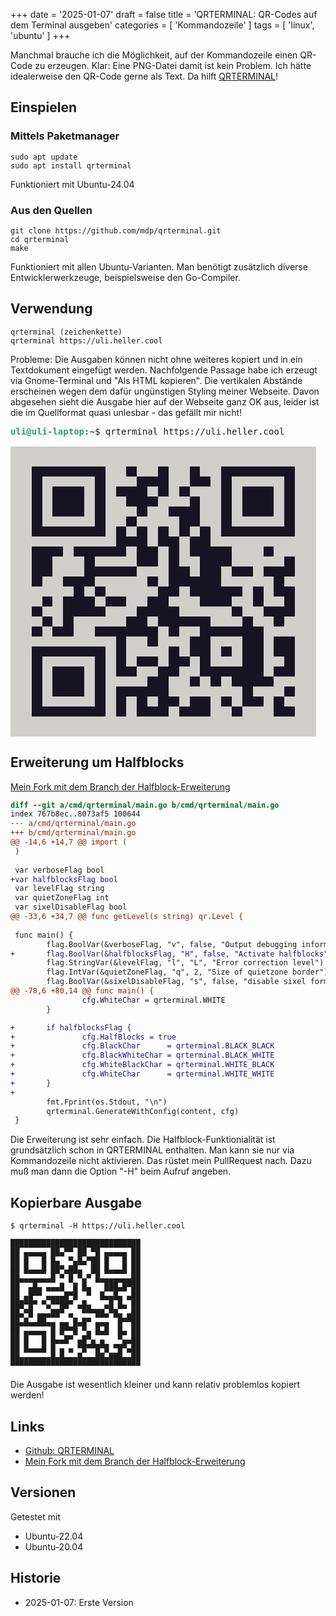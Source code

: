 +++
date = '2025-01-07'
draft = false
title = 'QRTERMINAL: QR-Codes auf dem Terminal ausgeben'
categories = [ 'Kommandozeile' ]
tags = [ 'linux', 'ubuntu' ]
+++

<!--QRTERMINAL: QR-Codes auf dem Terminal ausgeben-->
<!--==============================================-->

Manchmal brauche ich die Möglichkeit, auf der
Kommandozeile einen QR-Code zu erzeugen. Klar:
Eine PNG-Datei damit ist kein Problem.
Ich hätte idealerweise den QR-Code gerne als Text.
Da hilft [QRTERMINAL](https://github.com/mdp/qrterminal)!

<!--more-->

Einspielen
----------

### Mittels Paketmanager

```
sudo apt update
sudo apt install qrterminal
```

Funktioniert mit Ubuntu-24.04

### Aus den Quellen

```
git clone https://github.com/mdp/qrterminal.git
cd qrterminal
make
```

Funktioniert mit allen Ubuntu-Varianten. Man benötigt
zusätzlich diverse Entwicklerwerkzeuge, beispielsweise
den Go-Compiler.

Verwendung
----------

```
qrterminal (zeichenkette)
qrterminal https://uli.heller.cool
```

Probleme: Die Ausgaben können nicht ohne weiteres kopiert
und in ein Textdokument eingefügt werden. Nachfolgende
Passage habe ich erzeugt via Gnome-Terminal und "Als HTML kopieren".
Die vertikalen Abstände erscheinen wegen dem dafür ungünstigen
Styling meiner Webseite. Davon abgesehen sieht die Ausgabe
hier auf der Webseite ganz OK aus, leider ist die im Quellformat
quasi unlesbar - das gefällt mir nicht!

<pre><font color="#26A269"><b>uli@uli-laptop</b></font>:<font color="#12488B"><b>~</b></font>$ qrterminal https://uli.heller.cool

<span style="background-color:#D0CFCC">                                                          </span>
<span style="background-color:#D0CFCC">                                                          </span>
<span style="background-color:#D0CFCC">    </span><span style="background-color:#171421">              </span><span style="background-color:#D0CFCC">    </span><span style="background-color:#171421">  </span><span style="background-color:#D0CFCC">    </span><span style="background-color:#171421">  </span><span style="background-color:#D0CFCC">    </span><span style="background-color:#171421">  </span><span style="background-color:#D0CFCC">    </span><span style="background-color:#171421">              </span><span style="background-color:#D0CFCC">    </span>
<span style="background-color:#D0CFCC">    </span><span style="background-color:#171421">  </span><span style="background-color:#D0CFCC">          </span><span style="background-color:#171421">  </span><span style="background-color:#D0CFCC">      </span><span style="background-color:#171421">      </span><span style="background-color:#D0CFCC">    </span><span style="background-color:#171421">    </span><span style="background-color:#D0CFCC">  </span><span style="background-color:#171421">  </span><span style="background-color:#D0CFCC">          </span><span style="background-color:#171421">  </span><span style="background-color:#D0CFCC">    </span>
<span style="background-color:#D0CFCC">    </span><span style="background-color:#171421">  </span><span style="background-color:#D0CFCC">  </span><span style="background-color:#171421">      </span><span style="background-color:#D0CFCC">  </span><span style="background-color:#171421">  </span><span style="background-color:#D0CFCC">  </span><span style="background-color:#171421">      </span><span style="background-color:#D0CFCC">  </span><span style="background-color:#171421">  </span><span style="background-color:#D0CFCC">  </span><span style="background-color:#171421">  </span><span style="background-color:#D0CFCC">      </span><span style="background-color:#171421">  </span><span style="background-color:#D0CFCC">  </span><span style="background-color:#171421">      </span><span style="background-color:#D0CFCC">  </span><span style="background-color:#171421">  </span><span style="background-color:#D0CFCC">    </span>
<span style="background-color:#D0CFCC">    </span><span style="background-color:#171421">  </span><span style="background-color:#D0CFCC">  </span><span style="background-color:#171421">      </span><span style="background-color:#D0CFCC">  </span><span style="background-color:#171421">  </span><span style="background-color:#D0CFCC">    </span><span style="background-color:#171421">      </span><span style="background-color:#D0CFCC">      </span><span style="background-color:#171421">  </span><span style="background-color:#D0CFCC">    </span><span style="background-color:#171421">  </span><span style="background-color:#D0CFCC">  </span><span style="background-color:#171421">      </span><span style="background-color:#D0CFCC">  </span><span style="background-color:#171421">  </span><span style="background-color:#D0CFCC">    </span>
<span style="background-color:#D0CFCC">    </span><span style="background-color:#171421">  </span><span style="background-color:#D0CFCC">  </span><span style="background-color:#171421">      </span><span style="background-color:#D0CFCC">  </span><span style="background-color:#171421">  </span><span style="background-color:#D0CFCC">      </span><span style="background-color:#171421">  </span><span style="background-color:#D0CFCC">    </span><span style="background-color:#171421">      </span><span style="background-color:#D0CFCC">    </span><span style="background-color:#171421">  </span><span style="background-color:#D0CFCC">  </span><span style="background-color:#171421">      </span><span style="background-color:#D0CFCC">  </span><span style="background-color:#171421">  </span><span style="background-color:#D0CFCC">    </span>
<span style="background-color:#D0CFCC">    </span><span style="background-color:#171421">  </span><span style="background-color:#D0CFCC">          </span><span style="background-color:#171421">  </span><span style="background-color:#D0CFCC">    </span><span style="background-color:#171421">  </span><span style="background-color:#D0CFCC">        </span><span style="background-color:#171421">    </span><span style="background-color:#D0CFCC">    </span><span style="background-color:#171421">  </span><span style="background-color:#D0CFCC">          </span><span style="background-color:#171421">  </span><span style="background-color:#D0CFCC">    </span>
<span style="background-color:#D0CFCC">    </span><span style="background-color:#171421">              </span><span style="background-color:#D0CFCC">  </span><span style="background-color:#171421">  </span><span style="background-color:#D0CFCC">  </span><span style="background-color:#171421">  </span><span style="background-color:#D0CFCC">  </span><span style="background-color:#171421">  </span><span style="background-color:#D0CFCC">  </span><span style="background-color:#171421">  </span><span style="background-color:#D0CFCC">  </span><span style="background-color:#171421">  </span><span style="background-color:#D0CFCC">  </span><span style="background-color:#171421">              </span><span style="background-color:#D0CFCC">    </span>
<span style="background-color:#D0CFCC">                    </span><span style="background-color:#171421">      </span><span style="background-color:#D0CFCC">  </span><span style="background-color:#171421">    </span><span style="background-color:#D0CFCC">  </span><span style="background-color:#171421">    </span><span style="background-color:#D0CFCC">                    </span>
<span style="background-color:#D0CFCC">    </span><span style="background-color:#171421">      </span><span style="background-color:#D0CFCC">  </span><span style="background-color:#171421">          </span><span style="background-color:#D0CFCC">  </span><span style="background-color:#171421">    </span><span style="background-color:#D0CFCC">  </span><span style="background-color:#171421">  </span><span style="background-color:#D0CFCC">  </span><span style="background-color:#171421">        </span><span style="background-color:#D0CFCC">      </span><span style="background-color:#171421">  </span><span style="background-color:#D0CFCC">        </span>
<span style="background-color:#D0CFCC">    </span><span style="background-color:#171421">    </span><span style="background-color:#D0CFCC">      </span><span style="background-color:#171421">  </span><span style="background-color:#D0CFCC">        </span><span style="background-color:#171421">    </span><span style="background-color:#D0CFCC">  </span><span style="background-color:#171421">  </span><span style="background-color:#D0CFCC">    </span><span style="background-color:#171421">      </span><span style="background-color:#D0CFCC">          </span><span style="background-color:#171421">  </span><span style="background-color:#D0CFCC">    </span>
<span style="background-color:#D0CFCC">    </span><span style="background-color:#171421">    </span><span style="background-color:#D0CFCC">      </span><span style="background-color:#171421">          </span><span style="background-color:#D0CFCC">      </span><span style="background-color:#171421">    </span><span style="background-color:#D0CFCC">  </span><span style="background-color:#171421">    </span><span style="background-color:#D0CFCC">  </span><span style="background-color:#171421">    </span><span style="background-color:#D0CFCC">  </span><span style="background-color:#171421">      </span><span style="background-color:#D0CFCC">    </span>
<span style="background-color:#D0CFCC">    </span><span style="background-color:#171421">  </span><span style="background-color:#D0CFCC">    </span><span style="background-color:#171421">      </span><span style="background-color:#D0CFCC">          </span><span style="background-color:#171421">  </span><span style="background-color:#D0CFCC">  </span><span style="background-color:#171421">          </span><span style="background-color:#D0CFCC">          </span><span style="background-color:#171421">  </span><span style="background-color:#D0CFCC">      </span>
<span style="background-color:#D0CFCC">            </span><span style="background-color:#171421">  </span><span style="background-color:#D0CFCC">  </span><span style="background-color:#171421">  </span><span style="background-color:#D0CFCC">          </span><span style="background-color:#171421">    </span><span style="background-color:#D0CFCC">  </span><span style="background-color:#171421">          </span><span style="background-color:#D0CFCC">  </span><span style="background-color:#171421">  </span><span style="background-color:#D0CFCC">  </span><span style="background-color:#171421">    </span><span style="background-color:#D0CFCC">    </span>
<span style="background-color:#D0CFCC">      </span><span style="background-color:#171421">  </span><span style="background-color:#D0CFCC">  </span><span style="background-color:#171421">      </span><span style="background-color:#D0CFCC">  </span><span style="background-color:#171421">    </span><span style="background-color:#D0CFCC">    </span><span style="background-color:#171421">    </span><span style="background-color:#D0CFCC">      </span><span style="background-color:#171421">      </span><span style="background-color:#D0CFCC">    </span><span style="background-color:#171421">  </span><span style="background-color:#D0CFCC">    </span><span style="background-color:#171421">  </span><span style="background-color:#D0CFCC">    </span>
<span style="background-color:#D0CFCC">    </span><span style="background-color:#171421">  </span><span style="background-color:#D0CFCC">    </span><span style="background-color:#171421">        </span><span style="background-color:#D0CFCC">      </span><span style="background-color:#171421">        </span><span style="background-color:#D0CFCC">          </span><span style="background-color:#171421">  </span><span style="background-color:#D0CFCC">    </span><span style="background-color:#171421">      </span><span style="background-color:#D0CFCC">    </span>
<span style="background-color:#D0CFCC">      </span><span style="background-color:#171421">  </span><span style="background-color:#D0CFCC">  </span><span style="background-color:#171421">  </span><span style="background-color:#D0CFCC">          </span><span style="background-color:#171421">    </span><span style="background-color:#D0CFCC">  </span><span style="background-color:#171421">          </span><span style="background-color:#D0CFCC">      </span><span style="background-color:#171421">  </span><span style="background-color:#D0CFCC">    </span><span style="background-color:#171421">  </span><span style="background-color:#D0CFCC">      </span>
<span style="background-color:#D0CFCC">    </span><span style="background-color:#171421">  </span><span style="background-color:#D0CFCC">  </span><span style="background-color:#171421">    </span><span style="background-color:#D0CFCC">    </span><span style="background-color:#171421">            </span><span style="background-color:#D0CFCC">  </span><span style="background-color:#171421">  </span><span style="background-color:#D0CFCC">    </span><span style="background-color:#171421">            </span><span style="background-color:#D0CFCC">          </span>
<span style="background-color:#D0CFCC">                    </span><span style="background-color:#171421">  </span><span style="background-color:#D0CFCC">    </span><span style="background-color:#171421">  </span><span style="background-color:#D0CFCC">      </span><span style="background-color:#171421">    </span><span style="background-color:#D0CFCC">      </span><span style="background-color:#171421">    </span><span style="background-color:#D0CFCC">  </span><span style="background-color:#171421">    </span><span style="background-color:#D0CFCC">    </span>
<span style="background-color:#D0CFCC">    </span><span style="background-color:#171421">              </span><span style="background-color:#D0CFCC">  </span><span style="background-color:#171421">  </span><span style="background-color:#D0CFCC">        </span><span style="background-color:#171421">  </span><span style="background-color:#D0CFCC">  </span><span style="background-color:#171421">    </span><span style="background-color:#D0CFCC">  </span><span style="background-color:#171421">  </span><span style="background-color:#D0CFCC">  </span><span style="background-color:#171421">    </span><span style="background-color:#D0CFCC">  </span><span style="background-color:#171421">    </span><span style="background-color:#D0CFCC">    </span>
<span style="background-color:#D0CFCC">    </span><span style="background-color:#171421">  </span><span style="background-color:#D0CFCC">          </span><span style="background-color:#171421">  </span><span style="background-color:#D0CFCC">  </span><span style="background-color:#171421">  </span><span style="background-color:#D0CFCC">  </span><span style="background-color:#171421">    </span><span style="background-color:#D0CFCC">  </span><span style="background-color:#171421">    </span><span style="background-color:#D0CFCC">  </span><span style="background-color:#171421">  </span><span style="background-color:#D0CFCC">      </span><span style="background-color:#171421">    </span><span style="background-color:#D0CFCC">    </span><span style="background-color:#171421">  </span><span style="background-color:#D0CFCC">    </span>
<span style="background-color:#D0CFCC">    </span><span style="background-color:#171421">  </span><span style="background-color:#D0CFCC">  </span><span style="background-color:#171421">      </span><span style="background-color:#D0CFCC">  </span><span style="background-color:#171421">  </span><span style="background-color:#D0CFCC">  </span><span style="background-color:#171421">    </span><span style="background-color:#D0CFCC">    </span><span style="background-color:#171421">    </span><span style="background-color:#D0CFCC">    </span><span style="background-color:#171421">            </span><span style="background-color:#D0CFCC">  </span><span style="background-color:#171421">    </span><span style="background-color:#D0CFCC">    </span>
<span style="background-color:#D0CFCC">    </span><span style="background-color:#171421">  </span><span style="background-color:#D0CFCC">  </span><span style="background-color:#171421">      </span><span style="background-color:#D0CFCC">  </span><span style="background-color:#171421">  </span><span style="background-color:#D0CFCC">        </span><span style="background-color:#171421">    </span><span style="background-color:#D0CFCC">    </span><span style="background-color:#171421">  </span><span style="background-color:#D0CFCC">  </span><span style="background-color:#171421">  </span><span style="background-color:#D0CFCC">  </span><span style="background-color:#171421">        </span><span style="background-color:#D0CFCC">        </span>
<span style="background-color:#D0CFCC">    </span><span style="background-color:#171421">  </span><span style="background-color:#D0CFCC">  </span><span style="background-color:#171421">      </span><span style="background-color:#D0CFCC">  </span><span style="background-color:#171421">  </span><span style="background-color:#D0CFCC">  </span><span style="background-color:#171421">          </span><span style="background-color:#D0CFCC">              </span><span style="background-color:#171421">  </span><span style="background-color:#D0CFCC">      </span><span style="background-color:#171421">  </span><span style="background-color:#D0CFCC">    </span>
<span style="background-color:#D0CFCC">    </span><span style="background-color:#171421">  </span><span style="background-color:#D0CFCC">          </span><span style="background-color:#171421">  </span><span style="background-color:#D0CFCC">  </span><span style="background-color:#171421">  </span><span style="background-color:#D0CFCC">  </span><span style="background-color:#171421">  </span><span style="background-color:#D0CFCC">  </span><span style="background-color:#171421">    </span><span style="background-color:#D0CFCC">  </span><span style="background-color:#171421">    </span><span style="background-color:#D0CFCC">  </span><span style="background-color:#171421">  </span><span style="background-color:#D0CFCC">  </span><span style="background-color:#171421">    </span><span style="background-color:#D0CFCC">  </span><span style="background-color:#171421">  </span><span style="background-color:#D0CFCC">      </span>
<span style="background-color:#D0CFCC">    </span><span style="background-color:#171421">              </span><span style="background-color:#D0CFCC">  </span><span style="background-color:#171421">  </span><span style="background-color:#D0CFCC">  </span><span style="background-color:#171421">      </span><span style="background-color:#D0CFCC">  </span><span style="background-color:#171421">      </span><span style="background-color:#D0CFCC">    </span><span style="background-color:#171421">  </span><span style="background-color:#D0CFCC">      </span><span style="background-color:#171421">    </span><span style="background-color:#D0CFCC">    </span>
<span style="background-color:#D0CFCC">                                                          </span>
<span style="background-color:#D0CFCC">                                                          </span>
</pre>

Erweiterung um Halfblocks
-------------------------

[Mein Fork mit dem Branch der Halfblock-Erweiterung](https://github.com/uli-heller/qrterminal/tree/halfblocks)

```diff
diff --git a/cmd/qrterminal/main.go b/cmd/qrterminal/main.go
index 767b8ec..8073af5 100644
--- a/cmd/qrterminal/main.go
+++ b/cmd/qrterminal/main.go
@@ -14,6 +14,7 @@ import (
 )
 
 var verboseFlag bool
+var halfblocksFlag bool
 var levelFlag string
 var quietZoneFlag int
 var sixelDisableFlag bool
@@ -33,6 +34,7 @@ func getLevel(s string) qr.Level {
 
 func main() {
        flag.BoolVar(&verboseFlag, "v", false, "Output debugging information")
+       flag.BoolVar(&halfblocksFlag, "H", false, "Activate halfblocks")
        flag.StringVar(&levelFlag, "l", "L", "Error correction level")
        flag.IntVar(&quietZoneFlag, "q", 2, "Size of quietzone border")
        flag.BoolVar(&sixelDisableFlag, "s", false, "disable sixel format for output")
@@ -78,6 +80,14 @@ func main() {
                cfg.WhiteChar = qrterminal.WHITE
        }

+       if halfblocksFlag {
+               cfg.HalfBlocks = true
+               cfg.BlackChar      = qrterminal.BLACK_BLACK
+               cfg.BlackWhiteChar = qrterminal.BLACK_WHITE
+               cfg.WhiteBlackChar = qrterminal.WHITE_BLACK
+               cfg.WhiteChar      = qrterminal.WHITE_WHITE
+       }
+
        fmt.Fprint(os.Stdout, "\n")
        qrterminal.GenerateWithConfig(content, cfg)
 }
```

Die Erweiterung ist sehr einfach. Die Halfblock-Funktionialität ist
grundsätzlich schon in QRTERMINAL enthalten. Man kann sie nur via
Kommandozeile nicht aktivieren. Das rüstet mein PullRequest nach.
Dazu muß man dann die Option "-H" beim Aufruf angeben.

Kopierbare Ausgabe
------------------

```
$ qrterminal -H https://uli.heller.cool

█████████████████████████████
██ ▄▄▄▄▄ ██▄▀▀ ██ ▀█ ▄▄▄▄▄ ██
██ █   █ █▄  ▀▄█▄▀██ █   █ ██
██ █▄▄▄█ ██▀▄██▄  ██ █▄▄▄█ ██
██▄▄▄▄▄▄▄█ ▀ █ ▀▄▀ █▄▄▄▄▄▄▄██
██  ▄█▄ ▄▄▄█  █ █▄   ███▄█▀██
██ ▄█▀▀ ▄▄▄▄█▀█  ▀  █▄▄█▄ ▄██
███▀█▀ ▀▄▀▀██▀ ▄█▄   ▄█ █▄ ██
██▄▀█ ▄▄▄██▀ ▄  ▀▀▀██▄▀█▄ ▄██
██▄█▄▄██▄▄ ▄▄ █▄█▀ ▄▄▄  █▀▀██
██ ▄▄▄▄▄ █ █▀▀█ ▀▄ █▄█  █▄ ██
██ █   █ █▄▄█▀ ▄█▀▄ ▄   ▀▄▄██
██ █▄▄▄█ █ ▄ ▄ ▀█▀▀█▀█ ▀█▀▄██
██▄▄▄▄▄▄▄█▄█▄▄▄█▄▄▄██▄███▄▄██
▀▀▀▀▀▀▀▀▀▀▀▀▀▀▀▀▀▀▀▀▀▀▀▀▀▀▀▀▀
```

Die Ausgabe ist wesentlich kleiner
und kann relativ problemlos kopiert werden!

Links
-----

- [Github: QRTERMINAL](https://github.com/mdp/qrterminal)
- [Mein Fork mit dem Branch der Halfblock-Erweiterung](https://github.com/uli-heller/qrterminal/tree/halfblocks)

Versionen
---------

Getestet mit

- Ubuntu-22.04
- Ubuntu-20.04

Historie
--------

- 2025-01-07: Erste Version
